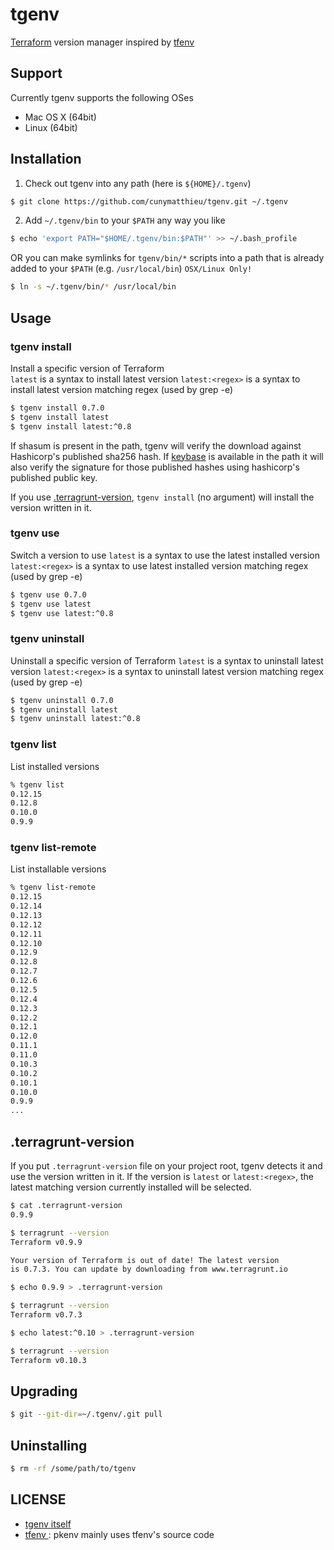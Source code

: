 # tgenv
[Terraform](https://www.terragrunt.io/) version manager inspired by [tfenv](https://github.com/kamatama41/tgenv)


## Support
Currently tgenv supports the following OSes
- Mac OS X (64bit)
- Linux (64bit)

## Installation

1. Check out tgenv into any path (here is `${HOME}/.tgenv`)

  ```sh
  $ git clone https://github.com/cunymatthieu/tgenv.git ~/.tgenv
  ```

2. Add `~/.tgenv/bin` to your `$PATH` any way you like

  ```sh
  $ echo 'export PATH="$HOME/.tgenv/bin:$PATH"' >> ~/.bash_profile
  ```

  OR you can make symlinks for `tgenv/bin/*` scripts into a path that is already added to your `$PATH` (e.g. `/usr/local/bin`) `OSX/Linux Only!`

  ```sh
  $ ln -s ~/.tgenv/bin/* /usr/local/bin
  ``` 

## Usage
### tgenv install
Install a specific version of Terraform  
`latest` is a syntax to install latest version
`latest:<regex>` is a syntax to install latest version matching regex (used by grep -e)

```sh
$ tgenv install 0.7.0
$ tgenv install latest
$ tgenv install latest:^0.8
```

If shasum is present in the path, tgenv will verify the download against Hashicorp's published sha256 hash. If [keybase](https://keybase.io/) is available in the path it will also verify the signature for those published hashes using hashicorp's published public key. 

If you use [.terragrunt-version](#terragrunt-version), `tgenv install` (no argument) will install the version written in it.

### tgenv use
Switch a version to use
`latest` is a syntax to use the latest installed version
`latest:<regex>` is a syntax to use latest installed version matching regex (used by grep -e)

```sh
$ tgenv use 0.7.0
$ tgenv use latest
$ tgenv use latest:^0.8
```

### tgenv uninstall
Uninstall a specific version of Terraform
`latest` is a syntax to uninstall latest version
`latest:<regex>` is a syntax to uninstall latest version matching regex (used by grep -e)

```sh
$ tgenv uninstall 0.7.0
$ tgenv uninstall latest
$ tgenv uninstall latest:^0.8
```

### tgenv list
List installed versions

```sh
% tgenv list
0.12.15
0.12.8
0.10.0
0.9.9
```

### tgenv list-remote
List installable versions

```sh
% tgenv list-remote
0.12.15
0.12.14
0.12.13
0.12.12
0.12.11
0.12.10
0.12.9
0.12.8
0.12.7
0.12.6
0.12.5
0.12.4
0.12.3
0.12.2
0.12.1
0.12.0
0.11.1
0.11.0
0.10.3
0.10.2
0.10.1
0.10.0
0.9.9
...
```

## .terragrunt-version
If you put `.terragrunt-version` file on your project root, tgenv detects it and use the version written in it. If the version is `latest` or `latest:<regex>`, the latest matching version currently installed will be selected.

```sh
$ cat .terragrunt-version
0.9.9

$ terragrunt --version
Terraform v0.9.9

Your version of Terraform is out of date! The latest version
is 0.7.3. You can update by downloading from www.terragrunt.io

$ echo 0.9.9 > .terragrunt-version

$ terragrunt --version
Terraform v0.7.3

$ echo latest:^0.10 > .terragrunt-version

$ terragrunt --version
Terraform v0.10.3
```

## Upgrading
```sh
$ git --git-dir=~/.tgenv/.git pull
```

## Uninstalling
```sh
$ rm -rf /some/path/to/tgenv
```

## LICENSE
- [tgenv itself](https://github.com/cunymatthieu/tgenv/blob/master/LICENSE)
- [tfenv ](https://github.com/kamatama41/tgenv/blob/master/LICENSE) : pkenv mainly uses tfenv's source code

